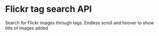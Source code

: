 # Flickr tag search API 
 Search for Flickr images through tags. Endless scroll and hoover to show title of images added
